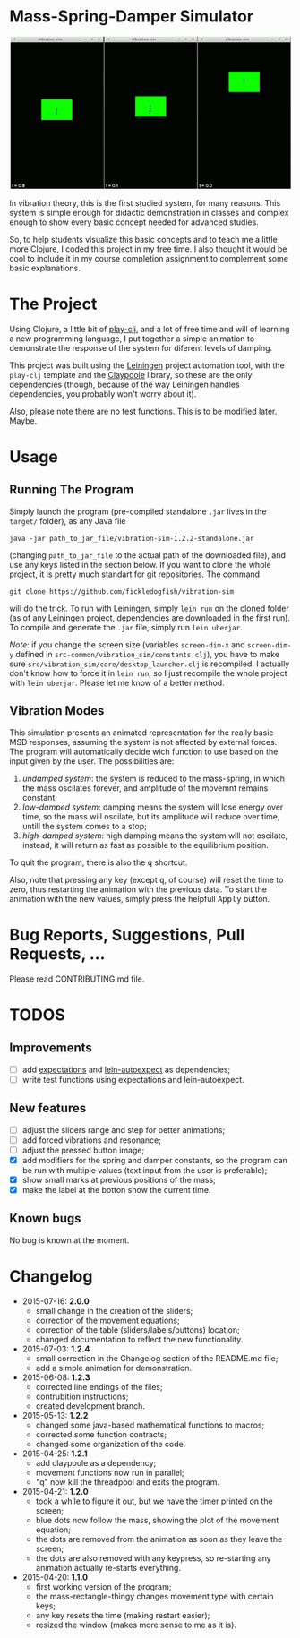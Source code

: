 # Mass-Spring-Damper Simulator

<p align="center">
  <img src="https://github.com/fickledogfish/vibration-sim/blob/master/animation.gif?raw=true" alt="Animation"/>
</p>

In vibration theory, this is the first studied system, for many reasons. This
system is simple enough for didactic demonstration in classes and complex enough
to show every basic concept needed for advanced studies.

So, to help students visualize this basic concepts and to teach me a little more
Clojure, I coded this project in my free time. I also thought it would be cool
to include it in my course completion assignment to complement some basic
explanations.

# The Project

Using Clojure, a little bit of [play-clj][play-clj], and a lot of free time and
will of learning a new programming language, I put together a simple animation
to demonstrate the response of the system for diferent levels of damping.

This project was built using the [Leiningen][leiningen] project automation tool,
with the `play-clj` template and the [Claypoole][claypoole] library, so these
are the only dependencies (though, because of the way Leiningen handles
dependencies, you probably won't worry about it).

Also, please note there are no test functions. This is to be modified later.
Maybe.

# Usage

## Running The Program

Simply launch the program (pre-compiled standalone `.jar` lives in the `target/`
folder), as any Java file

```
java -jar path_to_jar_file/vibration-sim-1.2.2-standalone.jar
```

(changing `path_to_jar_file` to the actual path of the downloaded file), and use
any keys listed in the section below. If you want to clone the whole project, it
is pretty much standart for git repositories. The command

```
git clone https://github.com/fickledogfish/vibration-sim
```

will do the trick. To run with Leiningen, simply `lein run` on the cloned
folder (as of any Leiningen project, dependencies are downloaded in the first
run). To compile and generate the `.jar` file, simply run `lein uberjar`.

_Note_: if you change the screen size (variables `screen-dim-x` and
`screen-dim-y` defined in `src-common/vibration_sim/constants.clj`), you have to
make sure `src/vibration_sim/core/desktop_launcher.clj` is recompiled. I
actually don't know how to force it in `lein run`, so I just recompile the whole
project with `lein uberjar`. Please let me know of a better method.

## Vibration Modes

This simulation presents an animated representation for the really basic MSD
responses, assuming the system is not affected by external forces. The program
will automatically decide wich function to use based on the input given by the
user. The possibilities are:

1. *undamped system*: the system is reduced to the mass-spring, in
    which the mass oscilates forever, and amplitude of the movemnt remains
    constant;
2. *low-damped system*: damping means the system will lose energy
    over time, so the mass will oscilate, but its amplitude will reduce over
    time, untill the system comes to a stop;
3. *high-damped system*: high damping means the system will not
    oscilate, instead, it will return as fast as possible to the equilibrium
    position.

To quit the program, there is also the <kbd>q</kbd> shortcut.

Also, note that pressing any key (except <kbd>q</kbd>, of course) will reset the
time to zero, thus restarting the animation with the previous data. To start the
animation with the new values, simply press the helpfull <kbd>Apply</kbd> button.

# Bug Reports, Suggestions, Pull Requests, ...

Please read CONTRIBUTING.md file.

# TODOS

## Improvements

* [ ] add [expectations][expectations] and [lein-autoexpect][lein-autoexpect] as
    dependencies;
* [ ] write test functions using expectations and lein-autoexpect.

## New features

* [ ] adjust the sliders range and step for better animations;
* [ ] add forced vibrations and resonance;
* [ ] adjust the pressed button image;
* [x] add modifiers for the spring and damper constants, so the
    program can be run with multiple values (text input from the user
    is preferable);
* [x] show small marks at previous positions of the mass;
* [x] make the label at the botton show the current time.

## Known bugs

No bug is known at the moment.

# Changelog

* 2015-07-16: **2.0.0**
  * small change in the creation of the sliders;
  * correction of the movement equations;
  * correction of the table (sliders/labels/buttons) location;
  * changed documentation to reflect the new functionality.
* 2015-07-03: **1.2.4**
  * small correction in the Changelog section of the README.md file;
  * add a simple animation for demonstration.
* 2015-06-08: **1.2.3**
  * corrected line endings of the files;
  * contrubition instructions;
  * created development branch.
* 2015-05-13: **1.2.2**
  * changed some java-based mathematical functions to macros;
  * corrected some function contracts;
  * changed some organization of the code.
* 2015-04-25: **1.2.1**
  * add claypoole as a dependency;
  * movement functions now run in parallel;
  * "q" now kill the threadpool and exits the program.
* 2015-04-21: **1.2.0**
  * took a while to figure it out, but we have the timer printed on the
      screen;
  * blue dots now follow the mass, showing the plot of the movement equation;
  * the dots are removed from the animation as soon as they leave the screen;
  * the dots are also removed with any keypress, so re-starting any animation
      actually re-starts everything.
* 2015-04-20: **1.1.0**
  * first working version of the program;
  * the mass-rectangle-thingy changes movement type with certain keys;
  * any key resets the time (making restart easier);
  * resized the window (makes more sense to me as it is).

[play-clj]: https://github.com/oakes/play-clj
[leiningen]: http://leiningen.org/
[expectations]: https://github.com/jaycfields/expectations
[lein-autoexpect]: https://github.com/jakemcc/lein-autoexpect
[claypoole]: https://github.com/TheClimateCorporation/claypoole
